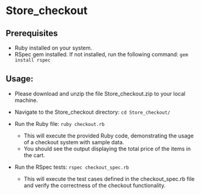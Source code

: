 # Store_checkout

## Prerequisites
- Ruby installed on your system.
- RSpec gem installed. If not installed, run the following command:
    `gem install rspec`

## Usage:
- Please download and unzip the file Store_checkout.zip to your local machine.
- Navigate to the Store_checkout directory: 
    `cd Store_checkout/`

- Run the Ruby file: `ruby checkout.rb`
    - This will execute the provided Ruby code, demonstrating the usage of a checkout system with sample data.
    - You should see the output displaying the total price of the items in the cart.

- Run the RSpec tests: `rspec checkout_spec.rb`
    - This will execute the test cases defined in the checkout_spec.rb file and verify the correctness of the checkout functionality.
